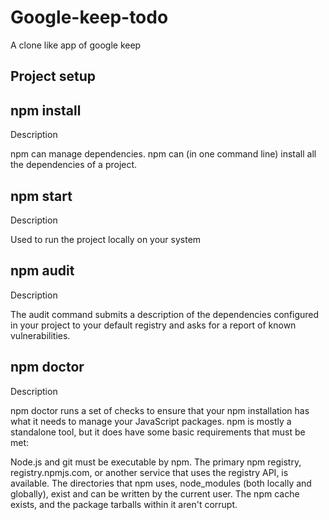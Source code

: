# Google-keep-todo
A clone like app of google keep

## Project setup 

## npm install

Description

npm can manage dependencies. npm can (in one command line) install all the dependencies of a project.


## npm start

Description

Used to run the project locally on your system 


## npm audit

Description

The audit command submits a description of the dependencies configured in your project to your default registry and asks for a report of known vulnerabilities. 


## npm doctor

Description

npm doctor runs a set of checks to ensure that your npm installation has what it needs to manage your JavaScript packages. npm is mostly a standalone tool, but it does have some basic requirements that must be met:

Node.js and git must be executable by npm.
The primary npm registry, registry.npmjs.com, or another service that uses the registry API, is available.
The directories that npm uses, node_modules (both locally and globally), exist and can be written by the current user.
The npm cache exists, and the package tarballs within it aren't corrupt.
